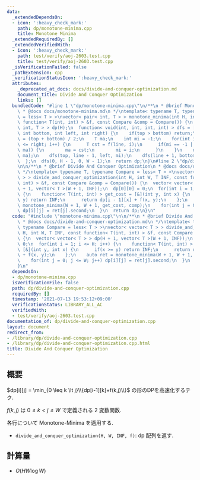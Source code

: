 ```yaml
---
data:
  _extendedDependsOn:
  - icon: ':heavy_check_mark:'
    path: dp/monotone-minima.cpp
    title: Monotone Minima
  _extendedRequiredBy: []
  _extendedVerifiedWith:
  - icon: ':heavy_check_mark:'
    path: test/verify/aoj-2603.test.cpp
    title: test/verify/aoj-2603.test.cpp
  _isVerificationFailed: false
  _pathExtension: cpp
  _verificationStatusIcon: ':heavy_check_mark:'
  attributes:
    _deprecated_at_docs: docs/divide-and-conquer-optimization.md
    document_title: Divide And Conquer Optimization
    links: []
  bundledCode: "#line 1 \"dp/monotone-minima.cpp\"\n/**\n * @brief Monotone Minima\n\
    \ * @docs docs/monotone-minima.md\n */\ntemplate< typename T, typename Compare\
    \ = less< T > >\nvector< pair< int, T > > monotone_minima(int H, int W, const\
    \ function< T(int, int) > &f, const Compare &comp = Compare()) {\n  vector< pair<\
    \ int, T > > dp(H);\n  function< void(int, int, int, int) > dfs = [&](int top,\
    \ int bottom, int left, int right) {\n    if(top > bottom) return;\n    int line\
    \ = (top + bottom) / 2;\n    T ma;\n    int mi = -1;\n    for(int i = left; i\
    \ <= right; i++) {\n      T cst = f(line, i);\n      if(mi == -1 || comp(cst,\
    \ ma)) {\n        ma = cst;\n        mi = i;\n      }\n    }\n    dp[line] = make_pair(mi,\
    \ ma);\n    dfs(top, line - 1, left, mi);\n    dfs(line + 1, bottom, mi, right);\n\
    \  };\n  dfs(0, H - 1, 0, W - 1);\n  return dp;\n}\n#line 2 \"dp/divide-and-conquer-optimization.cpp\"\
    \n\n/**\n * @brief Divide And Conquer Optimization\n * @docs docs/divide-and-conquer-optimization.md\n\
    \ */\ntemplate< typename T, typename Compare = less< T > >\nvector< vector< T\
    \ > > divide_and_conquer_optimization(int H, int W, T INF, const function< T(int,\
    \ int) > &f, const Compare &comp = Compare()) {\n  vector< vector< T > > dp(H\
    \ + 1, vector< T >(W + 1, INF));\n  dp[0][0] = 0;\n  for(int i = 1; i <= H; i++)\
    \ {\n    function< T(int, int) > get_cost = [&](int y, int x) {\n      if(x >=\
    \ y) return INF;\n      return dp[i - 1][x] + f(x, y);\n    };\n    auto ret =\
    \ monotone_minima(W + 1, W + 1, get_cost, comp);\n    for(int j = 0; j <= W; j++)\
    \ dp[i][j] = ret[j].second;\n  }\n  return dp;\n}\n"
  code: "#include \"monotone-minima.cpp\"\n\n/**\n * @brief Divide And Conquer Optimization\n\
    \ * @docs docs/divide-and-conquer-optimization.md\n */\ntemplate< typename T,\
    \ typename Compare = less< T > >\nvector< vector< T > > divide_and_conquer_optimization(int\
    \ H, int W, T INF, const function< T(int, int) > &f, const Compare &comp = Compare())\
    \ {\n  vector< vector< T > > dp(H + 1, vector< T >(W + 1, INF));\n  dp[0][0] =\
    \ 0;\n  for(int i = 1; i <= H; i++) {\n    function< T(int, int) > get_cost =\
    \ [&](int y, int x) {\n      if(x >= y) return INF;\n      return dp[i - 1][x]\
    \ + f(x, y);\n    };\n    auto ret = monotone_minima(W + 1, W + 1, get_cost, comp);\n\
    \    for(int j = 0; j <= W; j++) dp[i][j] = ret[j].second;\n  }\n  return dp;\n\
    }\n"
  dependsOn:
  - dp/monotone-minima.cpp
  isVerificationFile: false
  path: dp/divide-and-conquer-optimization.cpp
  requiredBy: []
  timestamp: '2021-07-13 19:53:12+09:00'
  verificationStatus: LIBRARY_ALL_AC
  verifiedWith:
  - test/verify/aoj-2603.test.cpp
documentation_of: dp/divide-and-conquer-optimization.cpp
layout: document
redirect_from:
- /library/dp/divide-and-conquer-optimization.cpp
- /library/dp/divide-and-conquer-optimization.cpp.html
title: Divide And Conquer Optimization
---
```

## 概要

$dp[i][j] = \min_{0 \leq k \lt j}\\{dp[i-1][k]+f(k,j)\\}$ の形のDPを高速化するテク.

$f(k,j)$ は $0 \leq k \lt j \leq W$ で定義される $2$ 変数関数.

各行について Monotone-Minima を適用する.


* `divide_and_conquer_optimization(H, W, INF, f)`: dp 配列を返す.

## 計算量

* $O(HW \log W)$

